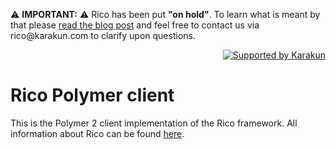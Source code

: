 

<p>
  ⚠️ <b>IMPORTANT:</b> ⚠️ Rico has been put <b>"on hold"</b>. To learn what is meant by that please <a href="https://dev.karakun.com/rico/2021/07/02/rico-on-hold.html">read the blog post</a>  and feel free to contact us via rico@karakun.com to clarify upon questions.<br />
  </p>

  <p align="right">
<a href="https://dev.karakun.com" target="_blank"><img src="https://raw.githubusercontent.com/rico-projects/rico/master/readme/supported_by_karakun.png" alt="Supported by Karakun"/></a>
</p>


# Rico Polymer client
This is the Polymer 2 client implementation of the Rico framework. All information about Rico can be found [here](https://github.com/rico-project/rico).
